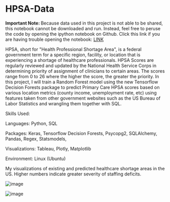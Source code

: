 # HPSA-Data

<b> Important Note: </b> Because data used in this project is not able to be shared, this notebook cannot be downloaded and run. Instead, feel free to peruse the code by opening the ipython notebook on Github. Click this link if you are having trouble opening the notebook: <a href='https://github.com/RandomMan0880/HPSA-Data/blob/main/HPSA_Predictor.ipynb'> LINK </a>

HPSA, short for "Health Professional Shortage Area", is a federal government term for a specific region, facility, or location that is experiencing a shortage of healthcare professionals. HPSA Scores are regularly reviewed and updated by the National Health Service Corps in determining priority of assignment of clinicians to certain areas. The scores range from 0 to 26 where the higher the score, the greater the priority. In this project, I will train a Random Forest model using the new Tensorflow Decision Forests package to predict Primary Care HPSA scores based on various location metrics (county income, unemployment rate, etc) using features taken from other government websites such as the US Bureau of Labor Statistics and wrangling them together with SQL.

Skills Used:

Languages: Python, SQL

Packages: Keras, Tensorflow Decision Forests, Psycopg2, SQLAlchemy, Pandas, Regex, Statsmodels, 

Visualizations: Tableau, Plotly, Matplotlib

Environment: Linux (Ubuntu)



My visualizations of existing and predicted healthcare shortage areas in the US. Higher numbers indicate greater severity of staffing deficits. 


![image](https://user-images.githubusercontent.com/71114407/195734535-967a1b6d-5814-4d04-ab73-760ab9c19681.png)

![image](https://user-images.githubusercontent.com/71114407/195734555-9715ad27-fb9c-4dad-b752-7448a331c86b.png)


